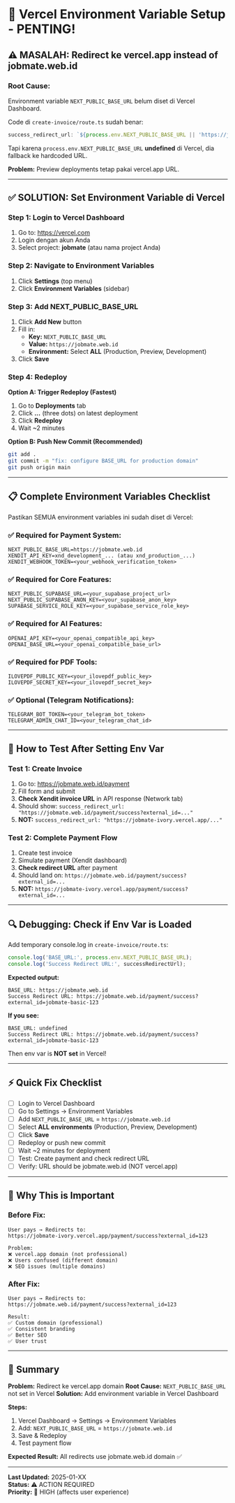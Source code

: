# 🚀 Vercel Environment Variable Setup - PENTING!

## ⚠️ MASALAH: Redirect ke vercel.app instead of jobmate.web.id

### Root Cause:
Environment variable `NEXT_PUBLIC_BASE_URL` belum diset di Vercel Dashboard.

Code di `create-invoice/route.ts` sudah benar:
```typescript
success_redirect_url: `${process.env.NEXT_PUBLIC_BASE_URL || 'https://jobmate.web.id'}/payment/success`
```

Tapi karena `process.env.NEXT_PUBLIC_BASE_URL` **undefined** di Vercel, dia fallback ke hardcoded URL.

**Problem:** Preview deployments tetap pakai vercel.app URL.

---

## ✅ SOLUTION: Set Environment Variable di Vercel

### Step 1: Login to Vercel Dashboard

1. Go to: https://vercel.com
2. Login dengan akun Anda
3. Select project: **jobmate** (atau nama project Anda)

### Step 2: Navigate to Environment Variables

1. Click **Settings** (top menu)
2. Click **Environment Variables** (sidebar)

### Step 3: Add NEXT_PUBLIC_BASE_URL

1. Click **Add New** button
2. Fill in:
   - **Key:** `NEXT_PUBLIC_BASE_URL`
   - **Value:** `https://jobmate.web.id`
   - **Environment:** Select **ALL** (Production, Preview, Development)
3. Click **Save**

### Step 4: Redeploy

**Option A: Trigger Redeploy (Fastest)**
1. Go to **Deployments** tab
2. Click **...** (three dots) on latest deployment
3. Click **Redeploy**
4. Wait ~2 minutes

**Option B: Push New Commit (Recommended)**
```bash
git add .
git commit -m "fix: configure BASE_URL for production domain"
git push origin main
```

---

## 📋 Complete Environment Variables Checklist

Pastikan SEMUA environment variables ini sudah diset di Vercel:

### ✅ Required for Payment System:

```
NEXT_PUBLIC_BASE_URL=https://jobmate.web.id
XENDIT_API_KEY=xnd_development_... (atau xnd_production_...)
XENDIT_WEBHOOK_TOKEN=<your_webhook_verification_token>
```

### ✅ Required for Core Features:

```
NEXT_PUBLIC_SUPABASE_URL=<your_supabase_project_url>
NEXT_PUBLIC_SUPABASE_ANON_KEY=<your_supabase_anon_key>
SUPABASE_SERVICE_ROLE_KEY=<your_supabase_service_role_key>
```

### ✅ Required for AI Features:

```
OPENAI_API_KEY=<your_openai_compatible_api_key>
OPENAI_BASE_URL=<your_openai_compatible_base_url>
```

### ✅ Required for PDF Tools:

```
ILOVEPDF_PUBLIC_KEY=<your_ilovepdf_public_key>
ILOVEPDF_SECRET_KEY=<your_ilovepdf_secret_key>
```

### ✅ Optional (Telegram Notifications):

```
TELEGRAM_BOT_TOKEN=<your_telegram_bot_token>
TELEGRAM_ADMIN_CHAT_ID=<your_telegram_chat_id>
```

---

## 🧪 How to Test After Setting Env Var

### Test 1: Create Invoice
1. Go to: https://jobmate.web.id/payment
2. Fill form and submit
3. **Check Xendit invoice URL** in API response (Network tab)
4. Should show: `success_redirect_url: "https://jobmate.web.id/payment/success?external_id=..."`
5. **NOT:** `success_redirect_url: "https://jobmate-ivory.vercel.app/..."`

### Test 2: Complete Payment Flow
1. Create test invoice
2. Simulate payment (Xendit dashboard)
3. **Check redirect URL** after payment
4. Should land on: `https://jobmate.web.id/payment/success?external_id=...`
5. **NOT:** `https://jobmate-ivory.vercel.app/payment/success?external_id=...`

---

## 🔍 Debugging: Check if Env Var is Loaded

Add temporary console.log in `create-invoice/route.ts`:

```typescript
console.log('BASE_URL:', process.env.NEXT_PUBLIC_BASE_URL);
console.log('Success Redirect URL:', successRedirectUrl);
```

**Expected output:**
```
BASE_URL: https://jobmate.web.id
Success Redirect URL: https://jobmate.web.id/payment/success?external_id=jobmate-basic-123
```

**If you see:**
```
BASE_URL: undefined
Success Redirect URL: https://jobmate.web.id/payment/success?external_id=jobmate-basic-123
```

Then env var is **NOT set** in Vercel!

---

## ⚡ Quick Fix Checklist

- [ ] Login to Vercel Dashboard
- [ ] Go to Settings → Environment Variables
- [ ] Add `NEXT_PUBLIC_BASE_URL` = `https://jobmate.web.id`
- [ ] Select **ALL environments** (Production, Preview, Development)
- [ ] Click **Save**
- [ ] Redeploy or push new commit
- [ ] Wait ~2 minutes for deployment
- [ ] Test: Create payment and check redirect URL
- [ ] Verify: URL should be jobmate.web.id (NOT vercel.app)

---

## 🎯 Why This is Important

### Before Fix:
```
User pays → Redirects to:
https://jobmate-ivory.vercel.app/payment/success?external_id=123

Problem:
❌ vercel.app domain (not professional)
❌ Users confused (different domain)
❌ SEO issues (multiple domains)
```

### After Fix:
```
User pays → Redirects to:
https://jobmate.web.id/payment/success?external_id=123

Result:
✅ Custom domain (professional)
✅ Consistent branding
✅ Better SEO
✅ User trust
```

---

## 📝 Summary

**Problem:** Redirect ke vercel.app domain
**Root Cause:** `NEXT_PUBLIC_BASE_URL` not set in Vercel
**Solution:** Add environment variable in Vercel Dashboard

**Steps:**
1. Vercel Dashboard → Settings → Environment Variables
2. Add: `NEXT_PUBLIC_BASE_URL` = `https://jobmate.web.id`
3. Save & Redeploy
4. Test payment flow

**Expected Result:** All redirects use jobmate.web.id domain ✅

---

**Last Updated:** 2025-01-XX  
**Status:** ⚠️ ACTION REQUIRED  
**Priority:** 🔴 HIGH (affects user experience)

